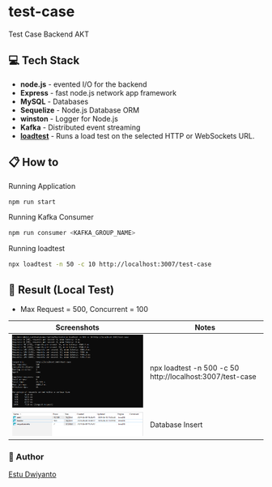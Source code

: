 # test-case
Test Case Backend AKT

## 💻 Tech Stack
- **node.js** - evented I/O for the backend
- **Express** - fast node.js network app framework
- **MySQL** - Databases
- **Sequelize** - Node.js Database ORM
- **winston** - Logger for Node.js
- **Kafka** - Distributed event streaming
- [**loadtest**](https://www.npmjs.com/package/loadtest) - Runs a load test on the selected HTTP or WebSockets URL. 

## 📋  How to

Running Application
```sh
npm run start
```

Running Kafka Consumer
```sh
npm run consumer <KAFKA_GROUP_NAME>
```

Running loadtest
```sh
npx loadtest -n 50 -c 10 http://localhost:3007/test-case
```

## 📝 Result (Local Test)
- Max Request = 500, Concurrent = 100

| Screenshots                                   | Notes                                                     |
|-----------------------------------------------|-----------------------------------------------------------|
| ![loadtest](./public/images/loadtest-500.png) | npx loadtest -n 500 -c 50 http://localhost:3007/test-case |
| ![database](./public/images/db-all-500.png)   | Database Insert                                           |


### 🚀 Author
[Estu Dwiyanto](https://github.com/estudui)

